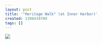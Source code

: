 ```yaml
---
layout: post
title: '"Heritage Walk" (at Inner Harbor)'
created: 1396439789
tags: []
---
```

![](http://31.media.tumblr.com/0b5c3f31861798832beadd47f47b8d3d/tumblr_n3eju6IHCB1rsr8w3o1_500.jpg)


